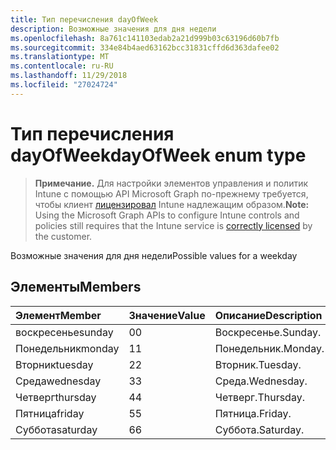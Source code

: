 ```yaml
---
title: Тип перечисления dayOfWeek
description: Возможные значения для дня недели
ms.openlocfilehash: 8a761c141103edab2a21d999b03c63196d60b7fb
ms.sourcegitcommit: 334e84b4aed63162bcc31831cffd6d363dafee02
ms.translationtype: MT
ms.contentlocale: ru-RU
ms.lasthandoff: 11/29/2018
ms.locfileid: "27024724"
---
```

# <a name="dayofweek-enum-type"></a><span data-ttu-id="8926f-103">Тип перечисления dayOfWeek</span><span class="sxs-lookup"><span data-stu-id="8926f-103">dayOfWeek enum type</span></span>

> <span data-ttu-id="8926f-104">**Примечание.** Для настройки элементов управления и политик Intune с помощью API Microsoft Graph по-прежнему требуется, чтобы клиент [лицензировал](https://go.microsoft.com/fwlink/?linkid=839381) Intune надлежащим образом.</span><span class="sxs-lookup"><span data-stu-id="8926f-104">**Note:** Using the Microsoft Graph APIs to configure Intune controls and policies still requires that the Intune service is [correctly licensed](https://go.microsoft.com/fwlink/?linkid=839381) by the customer.</span></span>

<span data-ttu-id="8926f-105">Возможные значения для дня недели</span><span class="sxs-lookup"><span data-stu-id="8926f-105">Possible values for a weekday</span></span>
## <a name="members"></a><span data-ttu-id="8926f-106">Элементы</span><span class="sxs-lookup"><span data-stu-id="8926f-106">Members</span></span>
|<span data-ttu-id="8926f-107">Элемент</span><span class="sxs-lookup"><span data-stu-id="8926f-107">Member</span></span>|<span data-ttu-id="8926f-108">Значение</span><span class="sxs-lookup"><span data-stu-id="8926f-108">Value</span></span>|<span data-ttu-id="8926f-109">Описание</span><span class="sxs-lookup"><span data-stu-id="8926f-109">Description</span></span>|
|:---|:---|:---|
|<span data-ttu-id="8926f-110">воскресенье</span><span class="sxs-lookup"><span data-stu-id="8926f-110">sunday</span></span>|<span data-ttu-id="8926f-111">0</span><span class="sxs-lookup"><span data-stu-id="8926f-111">0</span></span>|<span data-ttu-id="8926f-112">Воскресенье.</span><span class="sxs-lookup"><span data-stu-id="8926f-112">Sunday.</span></span>|
|<span data-ttu-id="8926f-113">Понедельник</span><span class="sxs-lookup"><span data-stu-id="8926f-113">monday</span></span>|<span data-ttu-id="8926f-114">1</span><span class="sxs-lookup"><span data-stu-id="8926f-114">1</span></span>|<span data-ttu-id="8926f-115">Понедельник.</span><span class="sxs-lookup"><span data-stu-id="8926f-115">Monday.</span></span>|
|<span data-ttu-id="8926f-116">Вторник</span><span class="sxs-lookup"><span data-stu-id="8926f-116">tuesday</span></span>|<span data-ttu-id="8926f-117">2</span><span class="sxs-lookup"><span data-stu-id="8926f-117">2</span></span>|<span data-ttu-id="8926f-118">Вторник.</span><span class="sxs-lookup"><span data-stu-id="8926f-118">Tuesday.</span></span>|
|<span data-ttu-id="8926f-119">Среда</span><span class="sxs-lookup"><span data-stu-id="8926f-119">wednesday</span></span>|<span data-ttu-id="8926f-120">3</span><span class="sxs-lookup"><span data-stu-id="8926f-120">3</span></span>|<span data-ttu-id="8926f-121">Среда.</span><span class="sxs-lookup"><span data-stu-id="8926f-121">Wednesday.</span></span>|
|<span data-ttu-id="8926f-122">Четверг</span><span class="sxs-lookup"><span data-stu-id="8926f-122">thursday</span></span>|<span data-ttu-id="8926f-123">4</span><span class="sxs-lookup"><span data-stu-id="8926f-123">4</span></span>|<span data-ttu-id="8926f-124">Четверг.</span><span class="sxs-lookup"><span data-stu-id="8926f-124">Thursday.</span></span>|
|<span data-ttu-id="8926f-125">Пятница</span><span class="sxs-lookup"><span data-stu-id="8926f-125">friday</span></span>|<span data-ttu-id="8926f-126">5</span><span class="sxs-lookup"><span data-stu-id="8926f-126">5</span></span>|<span data-ttu-id="8926f-127">Пятница.</span><span class="sxs-lookup"><span data-stu-id="8926f-127">Friday.</span></span>|
|<span data-ttu-id="8926f-128">Суббота</span><span class="sxs-lookup"><span data-stu-id="8926f-128">saturday</span></span>|<span data-ttu-id="8926f-129">6</span><span class="sxs-lookup"><span data-stu-id="8926f-129">6</span></span>|<span data-ttu-id="8926f-130">Суббота.</span><span class="sxs-lookup"><span data-stu-id="8926f-130">Saturday.</span></span>|



